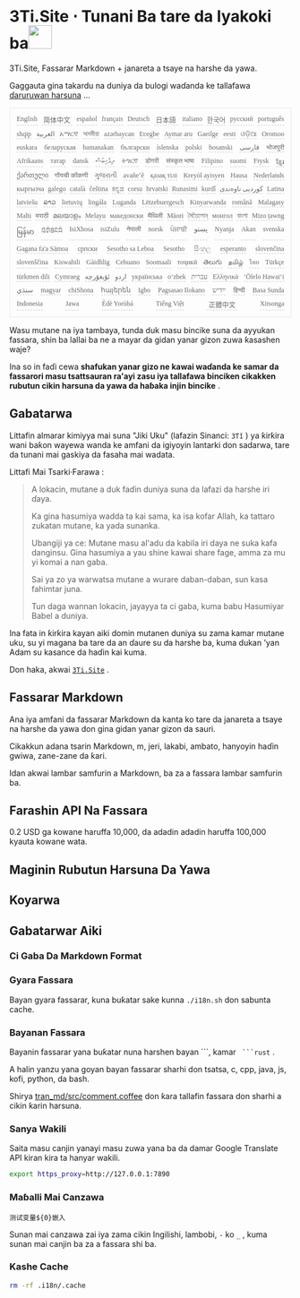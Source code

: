 <h1 style="justify-content:space-between">3Ti.Site ⋅ Tunani Ba tare da Iyakoki ba<img src="//i-01.eu.org/3Ti/logo.svg" style="user-select:none;margin-top:-1px;width:42px"></h1>

3Ti.Site, Fassarar Markdown + janareta a tsaye na harshe da yawa.

Gaggauta gina takardu na duniya da bulogi waɗanda ke tallafawa [ɗaruruwan harsuna](https://github.com/i18n-site/node/blob/main/lang/src/index.js) ...

<pre class="langli" style="display:flex;flex-wrap:wrap;background:transparent;border:1px solid #eee;font-size:12px;box-shadow:0 0 3px inset #eee;padding:12px 5px 4px 12px;justify-content:space-between;"><style>pre.langli i{font-weight:300;font-family:s;margin-right:7px;margin-bottom:8px;font-style:normal;color:#666;border-bottom:1px dashed #ccc;}</style><i>English</i><i> 简体中文 </i><i>español</i><i>français</i><i>Deutsch</i><i> 日本語 </i><i>italiano</i><i>한국어</i><i>русский</i><i>português</i><i>shqip</i><i>‫العربية‬</i><i>አማርኛ</i><i>অসমীয়া</i><i>azərbaycan</i><i>Eʋegbe</i><i>Aymar aru</i><i>Gaeilge</i><i>eesti</i><i>ଓଡ଼ିଆ</i><i>Oromoo</i><i>euskara</i><i>беларуская</i><i>bamanakan</i><i>български</i><i>íslenska</i><i>polski</i><i>bosanski</i><i>‫فارسی‬</i><i>भोजपुरी</i><i>Afrikaans</i><i>татар</i><i>dansk</i><i>‫ދިވެހިބަސް‬</i><i>ትግርኛ</i><i>डोगरी</i><i>संस्कृत भाषा</i><i>Filipino</i><i>suomi</i><i>Frysk</i><i>ខ្មែរ</i><i>ქართული</i><i>गोंयची कोंकणी</i><i>ગુજરાતી</i><i>avañe’ẽ</i><i>қазақ тілі</i><i>Kreyòl ayisyen</i><i>Hausa</i><i>Nederlands</i><i>кыргызча</i><i>galego</i><i>català</i><i>čeština</i><i>ಕನ್ನಡ</i><i>corsu</i><i>hrvatski</i><i>Runasimi</i><i>kurdî</i><i>‫کوردیی ناوەندی‬</i><i>Latina</i><i>latviešu</i><i>ລາວ</i><i>lietuvių</i><i>lingála</i><i>Luganda</i><i>Lëtzebuergesch</i><i>Kinyarwanda</i><i>română</i><i>Malagasy</i><i>Malti</i><i>मराठी</i><i>മലയാളം</i><i>Melayu</i><i>македонски</i><i>मैथिली</i><i>Māori</i><i>মৈতৈলোন্</i><i>монгол</i><i>বাংলা</i><i>Mizo ṭawng</i><i>မြန်မာ</i><i>𞄀𞄄𞄰𞄩𞄍𞄜𞄰</i><i>IsiXhosa</i><i>isiZulu</i><i>नेपाली</i><i>norsk</i><i>ਪੰਜਾਬੀ</i><i>‫پښتو‬</i><i>Nyanja</i><i>Akan</i><i>svenska</i><i>Gagana fa'a Sāmoa</i><i>српски</i><i>Sesotho sa Leboa</i><i>Sesotho</i><i>සිංහල</i><i>esperanto</i><i>slovenčina</i><i>slovenščina</i><i>Kiswahili</i><i>Gàidhlig</i><i>Cebuano</i><i>Soomaali</i><i>тоҷикӣ</i><i>తెలుగు</i><i>தமிழ்</i><i>ไทย</i><i>Türkçe</i><i>türkmen dili</i><i>Cymraeg</i><i>‫ئۇيغۇرچە‬</i><i>‫اردو‬</i><i>українська</i><i>o‘zbek</i><i>‫עברית‬</i><i>Ελληνικά</i><i>ʻŌlelo Hawaiʻi</i><i>‫سنڌي‬</i><i>magyar</i><i>chiShona</i><i>հայերեն</i><i>Igbo</i><i>Pagsasao Ilokano</i><i>‫ייִדיש‬</i><i>हिन्दी</i><i>Basa Sunda</i><i>Indonesia</i><i>Jawa</i><i>Èdè Yorùbá</i><i>Tiếng Việt</i><i> 正體中文 </i><i>Xitsonga</i></pre>

Wasu mutane na iya tambaya, tunda duk masu bincike suna da ayyukan fassara, shin ba lallai ba ne a mayar da gidan yanar gizon zuwa ƙasashen waje?

Ina so in faɗi cewa **shafukan yanar gizo ne kawai waɗanda ke samar da fassarori masu tsattsauran ra'ayi zasu iya tallafawa binciken cikakken rubutun cikin harsuna da yawa da haɓaka injin bincike** .

## Gabatarwa

Littafin almarar kimiyya mai suna &quot;Jiki Uku&quot; (lafazin Sinanci: `3Tǐ` ) ya ƙirƙira wani baƙon wayewa wanda ke amfani da igiyoyin lantarki don sadarwa, tare da tunani mai gaskiya da fasaha mai wadata.

Littafi Mai Tsarki·Farawa :

> A lokacin, mutane a duk faɗin duniya suna da lafazi da harshe iri ɗaya.
>
> Ka gina hasumiya wadda ta kai sama, ka isa kofar Allah, ka tattaro zukatan mutane, ka yada sunanka.
>
> Ubangiji ya ce: Mutane masu al'adu da kabila iri daya ne suka kafa danginsu. Gina hasumiya a yau shine kawai share fage, amma za mu yi komai a nan gaba.
>
> Sai ya zo ya warwatsa mutane a wurare daban-daban, sun kasa fahimtar juna.
>
> Tun daga wannan lokacin, jayayya ta ci gaba, kuma babu Hasumiyar Babel a duniya.

Ina fata in ƙirƙira kayan aiki domin mutanen duniya su zama kamar mutane uku, su yi magana ba tare da an ɗaure su da harshe ba, kuma dukan ’yan Adam su kasance da haɗin kai kuma.

Don haka, akwai [`3Ti.Site`](//3Ti.Site) .

## Fassarar Markdown

Ana iya amfani da fassarar Markdown da kanta ko tare da janareta a tsaye na harshe da yawa don gina gidan yanar gizon da sauri.

Cikakkun adana tsarin Markdown, m, jeri, lakabi, ambato, hanyoyin haɗin gwiwa, zane-zane da ƙari.

Idan akwai lambar samfurin a Markdown, ba za a fassara lambar samfurin ba.

## Farashin API Na Fassara

0.2 USD ga kowane haruffa 10,000, da adadin adadin haruffa 100,000 kyauta kowane wata.

## Maginin Rubutun Harsuna Da Yawa

## Koyarwa

## Gabatarwar Aiki

### Ci Gaba Da Markdown Format

### Gyara Fassara

Bayan gyara fassarar, kuna buƙatar sake kunna `./i18n.sh` don sabunta cache.

### Bayanan Fassara

Bayanin fassarar yana buƙatar nuna harshen bayan \```, kamar ` ```rust` .

A halin yanzu yana goyan bayan fassarar sharhi don tsatsa, c, cpp, java, js, kofi, python, da bash.

Shirya [tran_md/src/comment.coffee](https://github.com/i18n-site/node/blob/main/tran_md/src/comment.coffee) don ƙara tallafin fassara don sharhi a cikin ƙarin harsuna.

### Sanya Wakili

Saita masu canjin yanayi masu zuwa yana ba da damar Google Translate API kiran kira ta hanyar wakili.

```bash
export https_proxy=http://127.0.0.1:7890
```

### Maɓalli Mai Canzawa

```
测试变量${0}嵌入
```

Sunan mai canzawa zai iya zama cikin Ingilishi, lambobi, `-` ko `_` , kuma sunan mai canjin ba za a fassara shi ba.

### Kashe Cache

```bash
rm -rf .i18n/.cache
```
